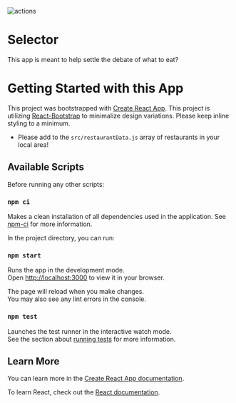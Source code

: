 ![actions](https://github.com/dunnjacoba/selector/actions/workflows/actions.yaml/badge.svg?event=push)

# Selector

This app is meant to help settle the debate of what to eat?

# Getting Started with this App

This project was bootstrapped with [Create React App](https://github.com/facebook/create-react-app). This project is utilizing
[React-Bootstrap](https://react-bootstrap.github.io/) to minimalize design variations. Please keep inline styling to a minimum.

- Please add to the <code>src/restaurantData.js</code> array of restaurants in your local area!

## Available Scripts

Before running any other scripts:

### `npm ci`

Makes a clean installation of all dependencies used in the application.
See [npm-ci](https://docs.npmjs.com/cli/v8/commands/npm-ci) for more information.

In the project directory, you can run:

### `npm start`

Runs the app in the development mode.\
Open [http://localhost:3000](http://localhost:3000) to view it in your browser.

The page will reload when you make changes.\
You may also see any lint errors in the console.

### `npm test`

Launches the test runner in the interactive watch mode.\
See the section about [running tests](https://facebook.github.io/create-react-app/docs/running-tests) for more information.

## Learn More

You can learn more in the [Create React App documentation](https://facebook.github.io/create-react-app/docs/getting-started).

To learn React, check out the [React documentation](https://reactjs.org/).
